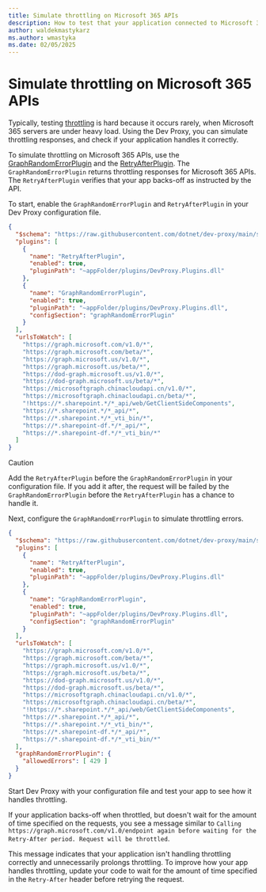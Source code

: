 ```yaml
---
title: Simulate throttling on Microsoft 365 APIs
description: How to test that your application connected to Microsoft 365 APIs handles throttling properly
author: waldekmastykarz
ms.author: wmastyka
ms.date: 02/05/2025
---
```


# Simulate throttling on Microsoft 365 APIs

Typically, testing [throttling](../concepts/what-is-throttling.md) is hard because it occurs rarely, when Microsoft 365 servers are under heavy load. Using the Dev Proxy, you can simulate throttling responses, and check if your application handles it correctly.

To simulate throttling on Microsoft 365 APIs, use the [GraphRandomErrorPlugin](../technical-reference/graphrandomerrorplugin.md) and the [RetryAfterPlugin](../technical-reference/retryafterplugin.md). The `GraphRandomErrorPlugin` returns throttling responses for Microsoft 365 APIs. The `RetryAfterPlugin` verifies that your app backs-off as instructed by the API.

To start, enable the `GraphRandomErrorPlugin` and `RetryAfterPlugin` in your Dev Proxy configuration file.

```json
{
  "$schema": "https://raw.githubusercontent.com/dotnet/dev-proxy/main/schemas/v0.29.2/rc.schema.json",
  "plugins": [
    {
      "name": "RetryAfterPlugin",
      "enabled": true,
      "pluginPath": "~appFolder/plugins/DevProxy.Plugins.dll"
    },
    {
      "name": "GraphRandomErrorPlugin",
      "enabled": true,
      "pluginPath": "~appFolder/plugins/DevProxy.Plugins.dll",
      "configSection": "graphRandomErrorPlugin"
    }
  ],
  "urlsToWatch": [
    "https://graph.microsoft.com/v1.0/*",
    "https://graph.microsoft.com/beta/*",
    "https://graph.microsoft.us/v1.0/*",
    "https://graph.microsoft.us/beta/*",
    "https://dod-graph.microsoft.us/v1.0/*",
    "https://dod-graph.microsoft.us/beta/*",
    "https://microsoftgraph.chinacloudapi.cn/v1.0/*",
    "https://microsoftgraph.chinacloudapi.cn/beta/*",
    "!https://*.sharepoint.*/*_api/web/GetClientSideComponents",
    "https://*.sharepoint.*/*_api/*",
    "https://*.sharepoint.*/*_vti_bin/*",
    "https://*.sharepoint-df.*/*_api/*",
    "https://*.sharepoint-df.*/*_vti_bin/*"
  ]
}
```

> [!CAUTION]
> Add the `RetryAfterPlugin` before the `GraphRandomErrorPlugin` in your configuration file. If you add it after, the request will be failed by the `GraphRandomErrorPlugin` before the `RetryAfterPlugin` has a chance to handle it.

Next, configure the `GraphRandomErrorPlugin` to simulate throttling errors.

```json
{
  "$schema": "https://raw.githubusercontent.com/dotnet/dev-proxy/main/schemas/v0.29.2/rc.schema.json",
  "plugins": [
    {
      "name": "RetryAfterPlugin",
      "enabled": true,
      "pluginPath": "~appFolder/plugins/DevProxy.Plugins.dll"
    },
    {
      "name": "GraphRandomErrorPlugin",
      "enabled": true,
      "pluginPath": "~appFolder/plugins/DevProxy.Plugins.dll",
      "configSection": "graphRandomErrorPlugin"
    }
  ],
  "urlsToWatch": [
    "https://graph.microsoft.com/v1.0/*",
    "https://graph.microsoft.com/beta/*",
    "https://graph.microsoft.us/v1.0/*",
    "https://graph.microsoft.us/beta/*",
    "https://dod-graph.microsoft.us/v1.0/*",
    "https://dod-graph.microsoft.us/beta/*",
    "https://microsoftgraph.chinacloudapi.cn/v1.0/*",
    "https://microsoftgraph.chinacloudapi.cn/beta/*",
    "!https://*.sharepoint.*/*_api/web/GetClientSideComponents",
    "https://*.sharepoint.*/*_api/*",
    "https://*.sharepoint.*/*_vti_bin/*",
    "https://*.sharepoint-df.*/*_api/*",
    "https://*.sharepoint-df.*/*_vti_bin/*"
  ],
  "graphRandomErrorPlugin": {
    "allowedErrors": [ 429 ]
  }
}
```

Start Dev Proxy with your configuration file and test your app to see how it handles throttling.

If your application backs-off when throttled, but doesn't wait for the amount of time specified on the requests, you see a message similar to `Calling https://graph.microsoft.com/v1.0/endpoint again before waiting for the Retry-After period. Request will be throttled`.

This message indicates that your application isn't handling throttling correctly and unnecessarily prolongs throttling. To improve how your app handles throttling, update your code to wait for the amount of time specified in the `Retry-After` header before retrying the request.
